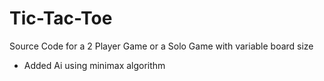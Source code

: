 # Tic-Tac-Toe
Source Code for a 2 Player Game or a Solo Game with variable board size
- Added Ai using minimax algorithm
